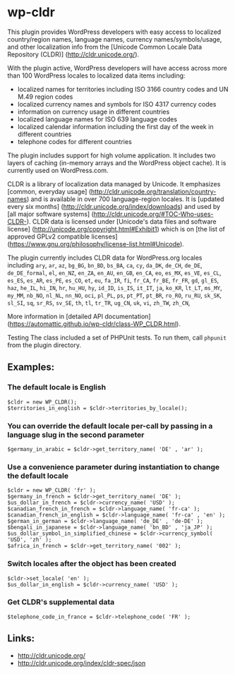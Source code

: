 # wp-cldr

This plugin provides WordPress developers with easy access to localized country/region names, language names, currency names/symbols/usage, and other localization info from the [Unicode Common Locale Data Repository (CLDR)] (http://cldr.unicode.org/).

With the plugin active, WordPress developers will have access across more than 100 WordPress locales to localized data items including:
- localized names for territories including ISO 3166 country codes and UN M.49 region codes
- localized currency names and symbols for ISO 4317 currency codes
- information on currency usage in different countries
- localized language names for ISO 639 language codes
- localized calendar information including the first day of the week in different countries
- telephone codes for different countries

The plugin includes support for high volume application. It includes two layers of caching (in-memory arrays and the WordPress object cache). It is currently used on WordPress.com.

CLDR is a library of localization data managed by Unicode. It emphasizes [common, everyday usage] (http://cldr.unicode.org/translation/country-names) and is available in over 700 language-region locales. It is [updated every six months] (http://cldr.unicode.org/index/downloads) and used by [all major software systems] (http://cldr.unicode.org/#TOC-Who-uses-CLDR-). CLDR data is licensed under [Unicode's data files and software license] (http://unicode.org/copyright.html#Exhibit1) which is on [the list of approved GPLv2 compatible licenses] (https://www.gnu.org/philosophy/license-list.html#Unicode).

The plugin currently includes CLDR data for WordPress.org locales including `ary`, `ar`, `az`, `bg_BG`, `bn_BD`, `bs_BA`, `ca`, `cy`, `da_DK`, `de_CH`, `de_DE`, `de_DE_formal`, `el`, `en_NZ`, `en_ZA`, `en_AU`, `en_GB`, `en_CA`, `eo`, `es_MX`, `es_VE`, `es_CL`, `es_ES`, `es_AR`, `es_PE`, `es_CO`, `et`, `eu`, `fa_IR`, `fi`, `fr_CA`, `fr_BE`, `fr_FR`, `gd`, `gl_ES`, `haz`, `he_IL`, `hi_IN`, `hr`, `hu_HU`, `hy`, `id_ID`, `is_IS`, `it_IT`, `ja`, `ko_KR`, `lt_LT`, `ms_MY`, `my_MM`, `nb_NO`, `nl_NL`, `nn_NO`, `oci`, `pl_PL`, `ps`, `pt_PT`, `pt_BR`, `ro_RO`, `ru_RU`, `sk_SK`, `sl_SI`, `sq`, `sr_RS`, `sv_SE`, `th`, `tl`, `tr_TR`, `ug_CN`, `uk`, `vi`, `zh_TW`, `zh_CN`,

More information in [detailed API documentation] (https://automattic.github.io/wp-cldr/class-WP_CLDR.html).

Testing
The class included a set of PHPUnit tests. To run them, call `phpunit` from the plugin directory.

##

## Examples:
### The default locale is English
```
$cldr = new WP_CLDR();
$territories_in_english = $cldr->territories_by_locale();
```

### You can override the default locale per-call by passing in a language slug in the second parameter
```
$germany_in_arabic = $cldr->get_territory_name( 'DE' , 'ar' );
```

### Use a convenience parameter during instantiation to change the default locale
```
$cldr = new WP_CLDR( 'fr' );
$germany_in_french = $cldr->get_territory_name( 'DE' );
$us_dollar_in_french = $cldr->currency_name( 'USD' );
$canadian_french_in_french = $cldr->language_name( 'fr-ca' );
$canadian_french_in_english = $cldr->language_name( 'fr-ca' , 'en' );
$german_in_german = $cldr->language_name( 'de_DE' , 'de-DE' );
$bengali_in_japanese = $cldr->language_name( 'bn_BD' , 'ja_JP' );
$us_dollar_symbol_in_simplified_chinese = $cldr->currency_symbol( 'USD', 'zh' );
$africa_in_french = $cldr->get_territory_name( '002' );
```

### Switch locales after the object has been created
```
$cldr->set_locale( 'en' );
$us_dollar_in_english = $cldr->currency_name( 'USD' );
```

### Get CLDR's supplemental data
```
$telephone_code_in_france = $cldr->telephone_code( 'FR' );
```

## Links:
* http://cldr.unicode.org/
* http://cldr.unicode.org/index/cldr-spec/json
